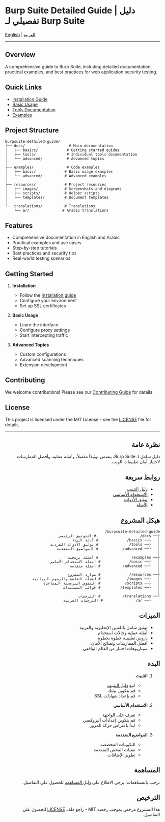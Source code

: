 # Burp Suite Detailed Guide | دليل تفصيلي لـ Burp Suite

[English](#english) | [العربية](#arabic)

---

<div id="english">

## Overview
A comprehensive guide to Burp Suite, including detailed documentation, practical examples, and best practices for web application security testing.

## Quick Links
- [Installation Guide](docs/basics/installation/README.md)
- [Basic Usage](docs/basics/first-steps/README.md)
- [Tools Documentation](docs/tools/README.md)
- [Examples](examples/README.md)

## Project Structure
```
burpsuite-detailed-guide/
├── docs/                    # Main documentation
│   ├── basics/             # Getting started guides
│   ├── tools/              # Individual tools documentation
│   └── advanced/           # Advanced topics
│
├── examples/               # Code examples
│   ├── basic/             # Basic usage examples
│   └── advanced/          # Advanced examples
│
├── resources/             # Project resources
│   ├── images/            # Screenshots and diagrams
│   ├── scripts/           # Helper scripts
│   └── templates/         # Document templates
│
└── translations/          # Translations
    └── ar/               # Arabic translations
```

## Features
- Comprehensive documentation in English and Arabic
- Practical examples and use cases
- Step-by-step tutorials
- Best practices and security tips
- Real-world testing scenarios

## Getting Started
1. **Installation**
   - Follow the [installation guide](docs/basics/installation/README.md)
   - Configure your environment
   - Set up SSL certificates

2. **Basic Usage**
   - Learn the interface
   - Configure proxy settings
   - Start intercepting traffic

3. **Advanced Topics**
   - Custom configurations
   - Advanced scanning techniques
   - Extension development

## Contributing
We welcome contributions! Please see our [Contributing Guide](.github/CONTRIBUTING.md) for details.

## License
This project is licensed under the MIT License - see the [LICENSE](LICENSE) file for details.

</div>

---

<div dir="rtl" id="arabic">

## نظرة عامة
دليل شامل لـ Burp Suite، يتضمن توثيقاً مفصلاً، وأمثلة عملية، وأفضل الممارسات لاختبار أمان تطبيقات الويب.

## روابط سريعة
- [دليل التثبيت](docs/basics/installation/README.md)
- [الاستخدام الأساسي](docs/basics/first-steps/README.md)
- [توثيق الأدوات](docs/tools/README.md)
- [الأمثلة](examples/README.md)

## هيكل المشروع
```
burpsuite-detailed-guide/
├── docs/                    # التوثيق الرئيسي
│   ├── basics/             # أدلة البدء
│   ├── tools/              # توثيق الأدوات الفردية
│   └── advanced/           # المواضيع المتقدمة
│
├── examples/               # أمثلة برمجية
│   ├── basic/             # أمثلة الاستخدام الأساسي
│   └── advanced/          # أمثلة متقدمة
│
├── resources/             # موارد المشروع
│   ├── images/            # لقطات الشاشة والرسوم البيانية
│   ├── scripts/           # النصوص البرمجية المساعدة
│   └── templates/         # قوالب المستندات
│
└── translations/          # الترجمات
    └── ar/               # الترجمات العربية
```

## الميزات
- توثيق شامل باللغتين الإنجليزية والعربية
- أمثلة عملية وحالات استخدام
- دروس تعليمية خطوة بخطوة
- أفضل الممارسات ونصائح الأمان
- سيناريوهات اختبار من العالم الواقعي

## البدء
1. **التثبيت**
   - اتبع [دليل التثبيت](docs/basics/installation/README.md)
   - قم بتكوين بيئتك
   - قم بإعداد شهادات SSL

2. **الاستخدام الأساسي**
   - تعرف على الواجهة
   - قم بتكوين إعدادات البروكسي
   - ابدأ باعتراض حركة المرور

3. **المواضيع المتقدمة**
   - التكوينات المخصصة
   - تقنيات الفحص المتقدمة
   - تطوير الإضافات

## المساهمة
نرحب بالمساهمات! يرجى الاطلاع على [دليل المساهمة](.github/CONTRIBUTING.md) للحصول على التفاصيل.

## الترخيص
هذا المشروع مرخص بموجب رخصة MIT - راجع ملف [LICENSE](LICENSE) للحصول على التفاصيل.
</div>
